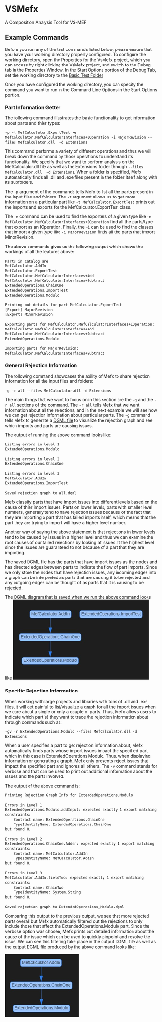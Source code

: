 # VSMefx
A Composition Analysis Tool for VS-MEF

## Example Commands 

Before you run any of the test commands listed below, please ensure that you have your working directory properly configured. 
To configure the working directory, open the Properties for the VsMefx project, which you can access by right clicking the VsMefx project, and switch to the Debug tab in the Properties Window. In the Start Options portion of the Debug Tab, set the working directory to the
[Basic Test Folder](Tests/Basic)

Once you have configured the working directory, you can specify the command you want to run in the Command Line Options in the Start Options portion. 

### Part Information Getter 

The following command illustrates the basic functionality to get information about parts and thier types: 
```
-p -t MefCalculator.ExportTest -e MefCalculator.MefCalculatorInterfaces+IOperation -i MajorRevision --files MefCalculator.dll  -d Extensions
```

This command performs a variety of different operations and thus we will break down the command by those operations to understand
its functionality. We specify that we want to perform analysis on the MefCalculator.dll file as well as the Extensions folder through ` --files MefCalculator.dll  -d Extensions `. When a folder is specified, Mefx automatically finds all .dll and .exe files present in the folder itself along with its subfolders. 

The `-p` argument of the commands tells Mefx to list all the parts present in the input files and folders. The `-t` argument allows us to get more information on a particular part like `-t MefCalculator.ExportTest` prints out the imports and exports for the MefCalculator.ExportTest class. 

The `-e` command can be used to find the exporters of a given type like `-e MefCalculator.MefCalculatorInterfaces+IOperation` find all the parts/type that export as an IOperation. Finally, the `-i` can be used to find the classes that import a given type like `-i MinorRevision` finds all the parts that import MinorRevision. 

The above commands gives us the following output which shows the workings of all the features above: 
```
Parts in Catalog are
MefCalculator.AddIn
MefCalculator.ExportTest
MefCalculator.MefCalculatorInterfaces+Add
MefCalculator.MefCalculatorInterfaces+Subtract
ExtendedOperations.ChainOne
ExtendedOperations.ImportTest
ExtendedOperations.Modulo

Printing out details for part MefCalculator.ExportTest
[Export] MajorRevision
[Export] MinorRevision

Exporting parts for MefCalculator.MefCalculatorInterfaces+IOperation:
MefCalculator.MefCalculatorInterfaces+Add
MefCalculator.MefCalculatorInterfaces+Subtract
ExtendedOperations.Modulo

Importing parts for MajorRevision:
MefCalculator.MefCalculatorInterfaces+Subtract
```

### General Rejection Information

The following command showcases the ability of Mefx to share rejection information for all the input files and folders: 

```
-g -r all --files MefCalculator.dll -d Extensions
```

The main things that we want to focus on in this section are the `-g` and the `-r all` sections of the command. The `-r all` tells Mefx that we want information about all the rejections, and in the next example we will see how we can get rejection information about particular parts. The `-g` command tells Mefx to generate a [DGML file](https://docs.microsoft.com/en-us/visualstudio/modeling/directed-graph-markup-language-dgml-reference?view=vs-2019) to visualize the rejection graph and see which imports and parts are causing issues. 

The output of running the above command looks like: 
```
Listing errors in level 1
ExtendedOperations.Modulo

Listing errors in level 2
ExtendedOperations.ChainOne

Listing errors in level 3
MefCalculator.AddIn
ExtendedOperations.ImportTest

Saved rejection graph to all.dgml
```

Mefx classify parts that have import issues into different levels based on the cause of thier import issues. Parts on lower levels, parts with smaller level numbers, generally tend to have rejection issues because of the fact that they are importing a part that has failed imports itself, which means that the part they are trying to import will have a higher level number. 

Another way of saying the above statement is that rejections in lower levels tend to be caused by issues in a higher level and thus we can examine the root causes of our failed rejections by looking at issues at the highest level since the issues are guaranteed to not because of a part that they are importing. 

The saved DGML file has the parts that have import issues as the nodes and has directed edges between parts to indicate the flow of part imports. Since we only store the nodes that have rejection issues, any incoming edges into a graph can be interpreted as parts that are causing it to be rejected and any outgoing edges can be thought of as parts that it is causing to be rejected. 

The DGML diagram that is saved when we run the above command looks like 
![DGML Graph for all the rejections](Images/All_Graph.jpg)

### Specific Rejection Information 

When working with large projects and libraries with tons of .dll and .exe files, it will get painful to list/visualize a graph for all the import issues when we care about a single or only a couple of parts. Thus, Mefx allows users to indicate which part(s) they want to trace the rejection information about through commands such as: 
```
-gv -r ExtendedOperations.Modulo --files MefCalculator.dll -d Extensions
```

When a user specifies a part to get rejection information about, Mefx automatically finds parts whose import issues impact the specified part, which in this case is ExtendedOperations.Modulo. Thus, when displaying information or generating a graph, Mefx only presents reject issues that impact the specified part and ignores all others. The `-v` command stands for verbose and that can be used to print out additional information about the issues and the parts involved. 

The output of the above command is: 
```
Printing Rejection Graph Info for ExtendedOperations.Modulo

Errors in Level 1
ExtendedOperations.Modulo.addInput: expected exactly 1 export matching constraints:
    Contract name: ExtendedOperations.ChainOne
    TypeIdentityName: ExtendedOperations.ChainOne
but found 0.

Errors in Level 2
ExtendedOperations.ChainOne.Adder: expected exactly 1 export matching constraints:
    Contract name: MefCalculator.AddIn
    TypeIdentityName: MefCalculator.AddIn
but found 0.

Errors in Level 3
MefCalculator.AddIn.fieldTwo: expected exactly 1 export matching constraints:
    Contract name: ChainTwo
    TypeIdentityName: System.String
but found 0.

Saved rejection graph to ExtendedOperations_Modulo.dgml
```

Comparing this output to the previous output, we see that more rejected parts overall but Mefx automatically filtered out the rejections to only include those that affect the ExtendedOperations.Modulo part. Since the verbose option was chosen, Mefx prints out detailed information about the cause of the issue which can be used to quickly pinpoint and resolve the issue. We can see this filtering take place in the output DGML file as well as the output DGML file produced by the above command looks like: 

![DGML Graph for all the rejections](Images/Modulo_Trace.jpg)